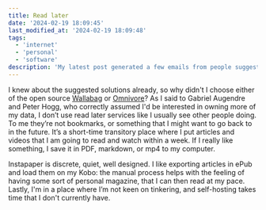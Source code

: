```yaml
---
title: Read later
date: '2024-02-19 18:09:45'
last_modified_at: '2024-02-19 18:09:48'
tags:
  - 'internet'
  - 'personal'
  - 'software'
description: 'My latest post generated a few emails from people suggesting alternatives to my semi-manual Instapaper solution. The back-and-forth convinced me to describe how I use read later services.'
---
```

I knew about the suggested solutions already, so why didn't I choose either of the open source [Wallabag](https://wallabag.org/) or [Omnivore](https://omnivore.app/)? As I said to Gabriel Augendre and Peter Hogg, who correctly assumed I'd be interested in owning more of my data, I don’t use read later services like I usually see other people doing. To me they’re not bookmarks, or something that I might want to go back to in the future. It’s a short-time transitory place where I put articles and videos that I am going to read and watch within a week. If I really like something, I save it in PDF, markdown, or mp4 to my computer.

Instapaper is discrete, quiet, well designed. I like exporting articles in ePub and load them on my Kobo: the manual process helps with the feeling of having some sort of personal magazine, that I can then read at my pace. Lastly, I'm in a place where I’m not keen on tinkering, and self-hosting takes time that I don't currently have.